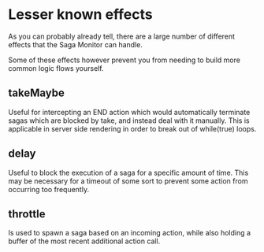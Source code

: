 # Lesser known effects

As you can probably already tell, there are a large number of different effects that the Saga Monitor can handle.

Some of these effects however prevent you from needing to build more common logic flows yourself.

## takeMaybe
Useful for intercepting an END action which would automatically terminate sagas which are blocked by take, and instead deal with it manually. This is applicable in server side rendering in order to break out of while(true) loops.

## delay
Useful to block the execution of a saga for a specific amount of time. This may be necessary for a timeout of some sort to prevent some action from occurring too frequently.

## throttle
Is used to spawn a saga based on an incoming action, while also holding a buffer of the most recent additional action call. 

